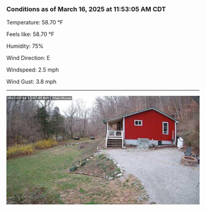 ### Conditions as of March 16, 2025 at 11:53:05 AM CDT 

Temperature: 58.70 &deg;F

Feels like: 58.70 &deg;F

Humidity: 75%

Wind Direction: E

Windspeed: 2.5 mph

Wind Gust: 3.8 mph

---

<img src="./images/latest.jpeg"/>


